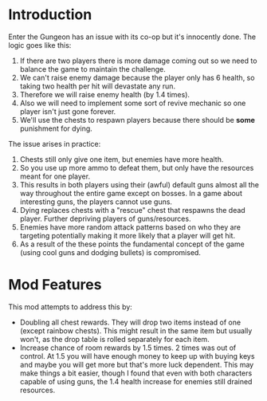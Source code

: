 # Introduction

Enter the Gungeon has an issue with its co-op but it's innocently done. The logic goes like this:

1. If there are two players there is more damage coming out so we need to balance the game to maintain the challenge.
2. We can't raise enemy damage because the player only has 6 health, so taking two health per hit will devastate any run.
3. Therefore we will raise enemy health (by 1.4 times).
4. Also we will need to implement some sort of revive mechanic so one player isn't just gone forever.
5. We'll use the chests to respawn players because there should be **some** punishment for dying.

The issue arises in practice: 
1. Chests still only give one item, but enemies have more health.
2. So you use up more ammo to defeat them, but only have the resources meant for one player.
3. This results in both players using their (awful) default guns almost all the way throughout the entire game except on bosses. In a game about interesting guns, the players cannot use guns.
4. Dying replaces chests with a "rescue" chest that respawns the dead player. Further depriving players of guns/resources.
5. Enemies have more random attack patterns based on who they are targeting potentially making it more likely that a player will get hit. 
6. As a result of the these points the fundamental concept of the game (using cool guns and dodging bullets) is compromised.

# Mod Features

This mod attempts to address this by:
- Doubling all chest rewards. They will drop two items instead of one (except rainbow chests). This might result in the same item but usually won't, as the drop table is rolled separately for each item.
- Increase chance of room rewards by 1.5 times. 2 times was out of control. At 1.5 you will have enough money to keep up with buying keys and maybe you will get more but that's more luck dependent. This may make things a bit easier, though I found that even with both characters capable of using guns, the 1.4 health increase for enemies still drained resources.
